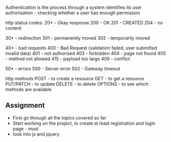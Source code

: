 Authentication is the process through a system identifies its user
authorisation - checking whether a user has enough permission

http status codes:
20* - Okay response
200 - OK
201 - CREATED
204 - no content

30* - redirection
301 - permanently moved
302 - temporarily moved

40* - bad requests
400 - Bad Request (validation failed, user submitted invalid data)
401 - not authorised
403 - forbidden
404 - page not found
405 - method not allowed
415 - payload too large
409 - conflict

50* - errors
500 - Server error
502 - Gateway timeout


http methods
POST - to create a resource
GET - to get a resource
PUT/PATCH - to update 
DELETE - to delete
OPTIONS - to see which methods are available


## Assignment
- First go through all the topics covered so far
- Start working on the project, to create at least registration and login page - must
- look into js and jquery
